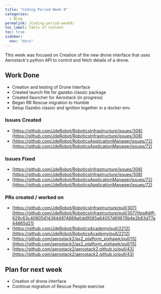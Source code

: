 ```yaml
---
title: "Coding Period Week 9"
categories:
  - Blog
permalink: /Coding-period-week9/
toc_label: Table of Content
toc: true
sidebar:
  nav: "docs"
---
```


This week was focused on Creation of the new drone interface that uses Aerostack's python API to control and fetch details of a drone.

## Work Done
* Creation and testing of Drone Interface
* Created launch file for gazebo classic package
* Created Ilauncher for Aerostack (in progress)
* Began RR Rescue migration to Humble
* Setup Gazebo classic and ignition together in a docker env.

### Issues Created
* [https://github.com/JdeRobot/RoboticsInfrastructure/issues/308](https://github.com/JdeRobot/RoboticsInfrastructure/issues/308)
* [https://github.com/JdeRobot/RoboticsApplicationManager/issues/72](https://github.com/JdeRobot/RoboticsApplicationManager/issues/72)

### Issues Fixed
* [https://github.com/JdeRobot/RoboticsInfrastructure/issues/308](https://github.com/JdeRobot/RoboticsInfrastructure/issues/308)
* [https://github.com/JdeRobot/RoboticsApplicationManager/issues/72](https://github.com/JdeRobot/RoboticsApplicationManager/issues/72)

### PRs created / worked on
* [https://github.com/JdeRobot/RoboticsInfrastructure/pull/307](https://github.com/JdeRobot/RoboticsInfrastructure/pull/307/files#diff-629c63c406054143644974889a0dd9585a64057d69678b4e2b83d77a44865d21)
* [https://github.com/JdeRobot/RoboticsAcademy/pull/2212](https://github.com/JdeRobot/RoboticsAcademy/pull/2212)
* [https://github.com/aerostack2/as2_platform_pixhawk/pull/15](https://github.com/aerostack2/as2_platform_pixhawk/pull/15)
* [https://github.com/aerostack2/aerostack2.github.io/pull/43](https://github.com/aerostack2/aerostack2.github.io/pull/43)

## Plan for next week

* Creation of drone interface
* Continue migration of Rescue People exercise
